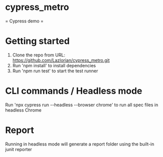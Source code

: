 # cypress_metro
= Cypress demo =

# Getting started
1. Clone the repo from URL: https://github.com/Lazlorian/cypress_metro.git
2. Run 'npm install' to install dependencies
3. Run 'npm run test' to start the test runner

# CLI commands / Headless mode
Run 'npx cypress run --headless --browser chrome' to run all spec files in headless Chrome

# Report
Running in headless mode will generate a report folder using the built-in junit reporter
